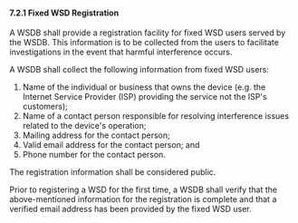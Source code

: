 #### 7.2.1 Fixed WSD Registration

A WSDB shall provide a registration facility for fixed WSD users served by the WSDB. This information is to be collected from the users to facilitate investigations in the event that harmful interference occurs.

A WSDB shall collect the following information from fixed WSD users:

1. Name of the individual or business that owns the device \(e.g. the Internet Service Provider \(ISP\) providing the service not the ISP's customers\);
2. Name of a contact person responsible for resolving interference issues related to the device's operation;
3. Mailing address for the contact person;
4. Valid email address for the contact person; and
5. Phone number for the contact person.

The registration information shall be considered public.

Prior to registering a WSD for the first time, a WSDB shall verify that the above-mentioned information for the registration is complete and that a verified email address has been provided by the fixed WSD user.


